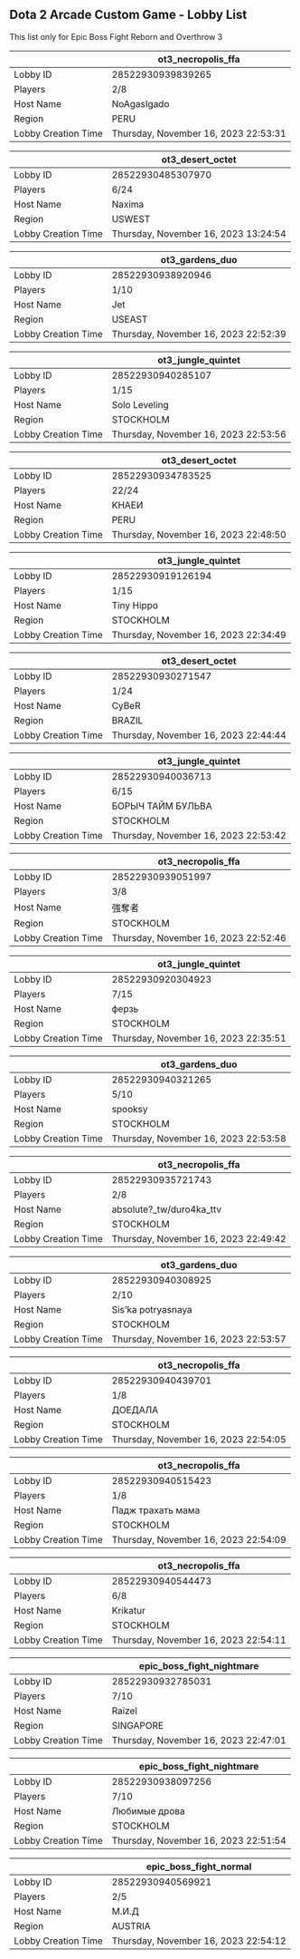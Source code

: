 ## Dota 2 Arcade Custom Game - Lobby List

This list only for Epic Boss Fight Reborn and Overthrow 3

|  | ot3_necropolis_ffa |
| ------ | ------ |
| Lobby ID | 28522930939839265 |
| Players | 2/8 |
| Host Name | NoAgasIgado |
| Region | PERU |
| Lobby Creation Time | Thursday, November 16, 2023 22:53:31 |


|  | ot3_desert_octet |
| ------ | ------ |
| Lobby ID | 28522930485307970 |
| Players | 6/24 |
| Host Name | Naxima |
| Region | USWEST |
| Lobby Creation Time | Thursday, November 16, 2023 13:24:54 |


|  | ot3_gardens_duo |
| ------ | ------ |
| Lobby ID | 28522930938920946 |
| Players | 1/10 |
| Host Name | Jet |
| Region | USEAST |
| Lobby Creation Time | Thursday, November 16, 2023 22:52:39 |


|  | ot3_jungle_quintet |
| ------ | ------ |
| Lobby ID | 28522930940285107 |
| Players | 1/15 |
| Host Name | Solo Leveling |
| Region | STOCKHOLM |
| Lobby Creation Time | Thursday, November 16, 2023 22:53:56 |


|  | ot3_desert_octet |
| ------ | ------ |
| Lobby ID | 28522930934783525 |
| Players | 22/24 |
| Host Name | KHAEИ |
| Region | PERU |
| Lobby Creation Time | Thursday, November 16, 2023 22:48:50 |


|  | ot3_jungle_quintet |
| ------ | ------ |
| Lobby ID | 28522930919126194 |
| Players | 1/15 |
| Host Name | Tiny Hippo |
| Region | STOCKHOLM |
| Lobby Creation Time | Thursday, November 16, 2023 22:34:49 |


|  | ot3_desert_octet |
| ------ | ------ |
| Lobby ID | 28522930930271547 |
| Players | 1/24 |
| Host Name | CyBeR |
| Region | BRAZIL |
| Lobby Creation Time | Thursday, November 16, 2023 22:44:44 |


|  | ot3_jungle_quintet |
| ------ | ------ |
| Lobby ID | 28522930940036713 |
| Players | 6/15 |
| Host Name | БОРЫЧ ТАЙМ БУЛЬВА |
| Region | STOCKHOLM |
| Lobby Creation Time | Thursday, November 16, 2023 22:53:42 |


|  | ot3_necropolis_ffa |
| ------ | ------ |
| Lobby ID | 28522930939051997 |
| Players | 3/8 |
| Host Name | 強奪者 |
| Region | STOCKHOLM |
| Lobby Creation Time | Thursday, November 16, 2023 22:52:46 |


|  | ot3_jungle_quintet |
| ------ | ------ |
| Lobby ID | 28522930920304923 |
| Players | 7/15 |
| Host Name | ферзь |
| Region | STOCKHOLM |
| Lobby Creation Time | Thursday, November 16, 2023 22:35:51 |


|  | ot3_gardens_duo |
| ------ | ------ |
| Lobby ID | 28522930940321265 |
| Players | 5/10 |
| Host Name | spooksy |
| Region | STOCKHOLM |
| Lobby Creation Time | Thursday, November 16, 2023 22:53:58 |


|  | ot3_necropolis_ffa |
| ------ | ------ |
| Lobby ID | 28522930935721743 |
| Players | 2/8 |
| Host Name | absolute?_tw/duro4ka_ttv |
| Region | STOCKHOLM |
| Lobby Creation Time | Thursday, November 16, 2023 22:49:42 |


|  | ot3_gardens_duo |
| ------ | ------ |
| Lobby ID | 28522930940308925 |
| Players | 2/10 |
| Host Name | Sis’ka potryasnaya |
| Region | STOCKHOLM |
| Lobby Creation Time | Thursday, November 16, 2023 22:53:57 |


|  | ot3_necropolis_ffa |
| ------ | ------ |
| Lobby ID | 28522930940439701 |
| Players | 1/8 |
| Host Name | ДОЕДАЛА |
| Region | STOCKHOLM |
| Lobby Creation Time | Thursday, November 16, 2023 22:54:05 |


|  | ot3_necropolis_ffa |
| ------ | ------ |
| Lobby ID | 28522930940515423 |
| Players | 1/8 |
| Host Name | Падж трахать мама |
| Region | STOCKHOLM |
| Lobby Creation Time | Thursday, November 16, 2023 22:54:09 |


|  | ot3_necropolis_ffa |
| ------ | ------ |
| Lobby ID | 28522930940544473 |
| Players | 6/8 |
| Host Name | Krikatur |
| Region | STOCKHOLM |
| Lobby Creation Time | Thursday, November 16, 2023 22:54:11 |


|  | epic_boss_fight_nightmare |
| ------ | ------ |
| Lobby ID | 28522930932785031 |
| Players | 7/10 |
| Host Name | Raizel |
| Region | SINGAPORE |
| Lobby Creation Time | Thursday, November 16, 2023 22:47:01 |


|  | epic_boss_fight_nightmare |
| ------ | ------ |
| Lobby ID | 28522930938097256 |
| Players | 7/10 |
| Host Name | Любимые дрова |
| Region | STOCKHOLM |
| Lobby Creation Time | Thursday, November 16, 2023 22:51:54 |


|  | epic_boss_fight_normal |
| ------ | ------ |
| Lobby ID | 28522930940569921 |
| Players | 2/5 |
| Host Name | М.И.Д |
| Region | AUSTRIA |
| Lobby Creation Time | Thursday, November 16, 2023 22:54:12 |


